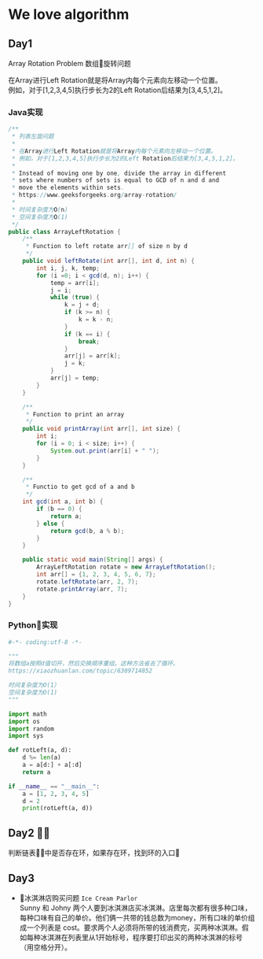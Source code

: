 # We love algorithm

## Day1
Array Rotation Problem
数组旋转问题

在Array进行Left Rotation就是将Array内每个元素向左移动一个位置。  
例如，对于[1,2,3,4,5]执行步长为2的Left Rotation后结果为[3,4,5,1,2]。

### Java实现
```Java
/**
 * 列表左旋问题
 * 
 * 在Array进行Left Rotation就是将Array内每个元素向左移动一个位置。
 * 例如，对于[1,2,3,4,5]执行步长为2的Left Rotation后结果为[3,4,5,1,2]。
 * 
 * Instead of moving one by one, divide the array in different
 * sets where numbers of sets is equal to GCD of n and d and 
 * move the elements within sets.
 * https://www.geeksforgeeks.org/array-rotation/
 * 
 * 时间复杂度为O(n)
 * 空间复杂度为O(1)
 */
public class ArrayLeftRotation {
    /**
     * Function to left rotate arr[] of size n by d
     */
    public void leftRotate(int arr[], int d, int n) {
        int i, j, k, temp;
        for (i =0; i < gcd(d, n); i++) {
            temp = arr[i];
            j = i;
            while (true) {
                k = j + d;
                if (k >= n) {
                    k = k - n;
                }
                if (k == i) {
                    break;
                }
                arr[j] = arr[k];
                j = k;
            }
            arr[j] = temp;
        }
    }

    /**
     * Function to print an array
     */
    public void printArray(int arr[], int size) {
        int i;
        for (i = 0; i < size; i++) {
            System.out.print(arr[i] + " ");
        }
    }

    /**
     * Functio to get gcd of a and b
     */
    int gcd(int a, int b) {
        if (b == 0) {
            return a;
        } else {
            return gcd(b, a % b);
        }
    }

    public static void main(String[] args) {
        ArrayLeftRotation rotate = new ArrayLeftRotation();
        int arr[] = {1, 2, 3, 4, 5, 6, 7};
        rotate.leftRotate(arr, 2, 7);
        rotate.printArray(arr, 7);
    }
}

```

### Python实现
```Python
#-*- coding:utf-8 -*-

""" 
将数组a按照d值切开，然后交换顺序重组。这种方法省去了循环。
https://xiaozhuanlan.com/topic/6309714852

时间复杂度为O(1）
空间复杂度为O(1)
"""

import math
import os
import random
import sys

def rotLeft(a, d):
    d %= len(a)
    a = a[d:] + a[:d]
    return a

if __name__ == "__main__":
    a = [1, 2, 3, 4, 5]
    d = 2
    print(rotLeft(a, d))
```

## Day2 
判断链表中是否存在环，如果存在环，找到环的入口


## Day3 
- 冰淇淋店购买问题  `Ice Cream Parlor`  
Sunny 和 Johny 两个人要到冰淇淋店买冰淇淋。店里每次都有很多种口味，每种口味有自己的单价。他们俩一共带的钱总数为money，所有口味的单价组成一个列表是 cost。要求两个人必须将所带的钱消费完，买两种冰淇淋。假如每种冰淇淋在列表里从1开始标号，程序要打印出买的两种冰淇淋的标号（用空格分开）。